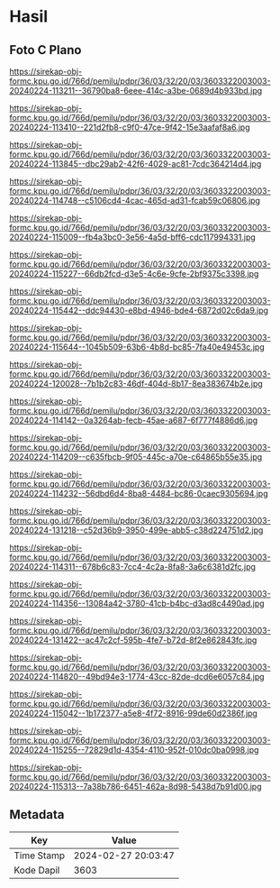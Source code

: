 # Hasil

## Foto C Plano

https://sirekap-obj-formc.kpu.go.id/766d/pemilu/pdpr/36/03/32/20/03/3603322003003-20240224-113211--36790ba8-6eee-414c-a3be-0689d4b933bd.jpg

https://sirekap-obj-formc.kpu.go.id/766d/pemilu/pdpr/36/03/32/20/03/3603322003003-20240224-113410--221d2fb8-c9f0-47ce-9f42-15e3aafaf8a6.jpg

https://sirekap-obj-formc.kpu.go.id/766d/pemilu/pdpr/36/03/32/20/03/3603322003003-20240224-113845--dbc29ab2-42f6-4029-ac81-7cdc364214d4.jpg

https://sirekap-obj-formc.kpu.go.id/766d/pemilu/pdpr/36/03/32/20/03/3603322003003-20240224-114748--c5106cd4-4cac-465d-ad31-fcab59c06806.jpg

https://sirekap-obj-formc.kpu.go.id/766d/pemilu/pdpr/36/03/32/20/03/3603322003003-20240224-115009--fb4a3bc0-3e56-4a5d-bff6-cdc117994331.jpg

https://sirekap-obj-formc.kpu.go.id/766d/pemilu/pdpr/36/03/32/20/03/3603322003003-20240224-115227--66db2fcd-d3e5-4c6e-9cfe-2bf9375c3398.jpg

https://sirekap-obj-formc.kpu.go.id/766d/pemilu/pdpr/36/03/32/20/03/3603322003003-20240224-115442--ddc94430-e8bd-4946-bde4-6872d02c6da9.jpg

https://sirekap-obj-formc.kpu.go.id/766d/pemilu/pdpr/36/03/32/20/03/3603322003003-20240224-115644--1045b509-63b6-4b8d-bc85-7fa40e49453c.jpg

https://sirekap-obj-formc.kpu.go.id/766d/pemilu/pdpr/36/03/32/20/03/3603322003003-20240224-120028--7b1b2c83-46df-404d-8b17-8ea383674b2e.jpg

https://sirekap-obj-formc.kpu.go.id/766d/pemilu/pdpr/36/03/32/20/03/3603322003003-20240224-114142--0a3264ab-fecb-45ae-a687-6f777f4886d6.jpg

https://sirekap-obj-formc.kpu.go.id/766d/pemilu/pdpr/36/03/32/20/03/3603322003003-20240224-114209--c635fbcb-9f05-445c-a70e-c64865b55e35.jpg

https://sirekap-obj-formc.kpu.go.id/766d/pemilu/pdpr/36/03/32/20/03/3603322003003-20240224-114232--56dbd6d4-8ba8-4484-bc86-0caec9305694.jpg

https://sirekap-obj-formc.kpu.go.id/766d/pemilu/pdpr/36/03/32/20/03/3603322003003-20240224-131218--c52d36b9-3950-499e-abb5-c38d224751d2.jpg

https://sirekap-obj-formc.kpu.go.id/766d/pemilu/pdpr/36/03/32/20/03/3603322003003-20240224-114311--678b6c83-7cc4-4c2a-8fa8-3a6c6381d2fc.jpg

https://sirekap-obj-formc.kpu.go.id/766d/pemilu/pdpr/36/03/32/20/03/3603322003003-20240224-114356--13084a42-3780-41cb-b4bc-d3ad8c4490ad.jpg

https://sirekap-obj-formc.kpu.go.id/766d/pemilu/pdpr/36/03/32/20/03/3603322003003-20240224-131422--ac47c2cf-595b-4fe7-b72d-8f2e862843fc.jpg

https://sirekap-obj-formc.kpu.go.id/766d/pemilu/pdpr/36/03/32/20/03/3603322003003-20240224-114820--49bd94e3-1774-43cc-82de-dcd6e6057c84.jpg

https://sirekap-obj-formc.kpu.go.id/766d/pemilu/pdpr/36/03/32/20/03/3603322003003-20240224-115042--1b172377-a5e8-4f72-8916-99de60d2386f.jpg

https://sirekap-obj-formc.kpu.go.id/766d/pemilu/pdpr/36/03/32/20/03/3603322003003-20240224-115255--72829d1d-4354-4110-952f-010dc0ba0998.jpg

https://sirekap-obj-formc.kpu.go.id/766d/pemilu/pdpr/36/03/32/20/03/3603322003003-20240224-115313--7a38b786-6451-462a-8d98-5438d7b91d00.jpg


## Metadata

| Key        | Value               |
| ---------- | ------------------- |
| Time Stamp | 2024-02-27 20:03:47 |
| Kode Dapil | 3603                |



